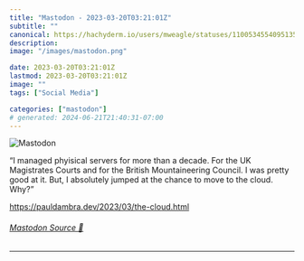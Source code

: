 ```yaml
---
title: "Mastodon - 2023-03-20T03:21:01Z"
subtitle: ""
canonical: https://hachyderm.io/users/mweagle/statuses/110053455409513533
description:
image: "/images/mastodon.png"

date: 2023-03-20T03:21:01Z
lastmod: 2023-03-20T03:21:01Z
image: ""
tags: ["Social Media"]

categories: ["mastodon"]
# generated: 2024-06-21T21:40:31-07:00
---
```

![Mastodon](/images/mastodon.png)

<p>“I managed phyisical servers for more than a decade. For the UK Magistrates Courts and for the British Mountaineering Council. I was pretty good at it. But, I absolutely jumped at the chance to move to the cloud. Why?”</p><p><a href="https://pauldambra.dev/2023/03/the-cloud.html" target="_blank" rel="nofollow noopener noreferrer" translate="no"><span class="invisible">https://</span><span class="ellipsis">pauldambra.dev/2023/03/the-clo</span><span class="invisible">ud.html</span></a></p>


###### [Mastodon Source 🐘](https://hachyderm.io/@mweagle/110053455409513533)

___
